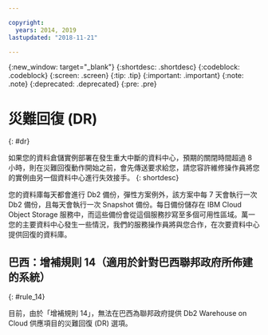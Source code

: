 ```yaml
---

copyright:
  years: 2014, 2019
lastupdated: "2018-11-21"

---
```


<!-- Attribute definitions --> 
{:new_window: target="_blank"}
{:shortdesc: .shortdesc}
{:codeblock: .codeblock}
{:screen: .screen}
{:tip: .tip}
{:important: .important}
{:note: .note}
{:deprecated: .deprecated}
{:pre: .pre}

# 災難回復 (DR)
{: #dr}

如果您的資料倉儲實例部署在發生重大中斷的資料中心，預期的關閉時間超過 8 小時，則在災難回復動作開始之前，會先傳送要求給您，請您容許維修操作員將您的實例由另一個資料中心進行失效接手。
{: shortdesc}

您的資料庫每天都會進行 Db2 備份，彈性方案例外，該方案中每 7 天會執行一次 Db2 備份，且每天會執行一次 Snapshot 備份。每日備份儲存在 IBM Cloud Object Storage 服務中，而這些備份會從這個服務抄寫至多個可用性區域。萬一您的主要資料中心發生一些情況，我們的服務操作員將與您合作，在次要資料中心提供回復的資料庫。

## **巴西：增補規則 14**（適用於針對巴西聯邦政府所佈建的系統）
{: #rule_14}

目前，由於「增補規則 14」，無法在巴西為聯邦政府提供 Db2 Warehouse on Cloud 供應項目的災難回復 (DR) 選項。

